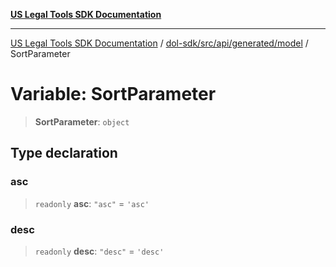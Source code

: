 [**US Legal Tools SDK Documentation**](../../../../../../README.md)

***

[US Legal Tools SDK Documentation](../../../../../../README.md) / [dol-sdk/src/api/generated/model](../README.md) / SortParameter

# Variable: SortParameter

> **SortParameter**: `object`

## Type declaration

### asc

> `readonly` **asc**: `"asc"` = `'asc'`

### desc

> `readonly` **desc**: `"desc"` = `'desc'`
